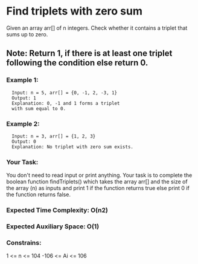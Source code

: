 # Find triplets with zero sum

Given an array arr[] of n integers. Check whether it contains a triplet that sums up to zero. 

## Note: Return 1, if there is at least one triplet following the condition else return 0.

### Example 1:

      Input: n = 5, arr[] = {0, -1, 2, -3, 1}
      Output: 1
      Explanation: 0, -1 and 1 forms a triplet
      with sum equal to 0.


### Example 2:

      Input: n = 3, arr[] = {1, 2, 3}
      Output: 0
      Explanation: No triplet with zero sum exists. 

### Your Task:
You don't need to read input or print anything. Your task is to complete the boolean function findTriplets() which takes the array arr[] and the size of the array (n) as inputs and print 1 if the function returns true else print 0 if the function returns false. 

### Expected Time Complexity: O(n2)
### Expected Auxiliary Space: O(1)

### Constrains:
1 <= n <= 104
-106 <= Ai <= 106
